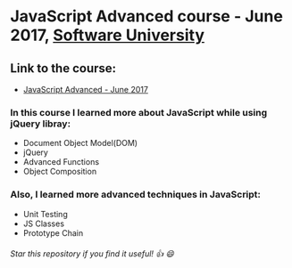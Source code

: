 # JavaScript Advanced course - June 2017, [Software University](https://softuni.bg/ "Software University")

## Link to the course: 
* [JavaScript Advanced - June 2017](https://softuni.bg/trainings/1650/js-advanced-july-2017 "JavaScript Advanced - June 2017")

### In this course I learned more about JavaScript while using jQuery libray:

* Document Object Model(DOM)
* jQuery
* Advanced Functions
* Object Composition

### Also, I learned more advanced techniques in JavaScript:

* Unit Testing
* JS Classes
* Prototype Chain

###### Star this repository if you find it useful! :thumbsup: :smile:
